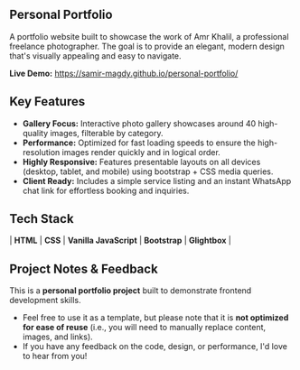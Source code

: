 ## Personal Portfolio

A portfolio website built to showcase the work of Amr Khalil, a professional freelance photographer. The goal is to provide an elegant, modern design that's visually appealing and easy to navigate.

**Live Demo:** https://samir-magdy.github.io/personal-portfolio/

## Key Features

- **Gallery Focus:** Interactive photo gallery showcases around 40 high-quality images, filterable by category.
- **Performance:** Optimized for fast loading speeds to ensure the high-resolution images render quickly and in logical order.
- **Highly Responsive:** Features presentable layouts on all devices (desktop, tablet, and mobile) using bootstrap + CSS media queries.
- **Client Ready:** Includes a simple service listing and an instant WhatsApp chat link for effortless booking and inquiries.

## Tech Stack

| **HTML** | **CSS** | **Vanilla JavaScript** | **Bootstrap** | **Glightbox** |

## Project Notes & Feedback

This is a **personal portfolio project** built to demonstrate frontend development skills.

- Feel free to use it as a template, but please note that it is **not optimized for ease of reuse** (i.e., you will need to manually replace content, images, and links).
- If you have any feedback on the code, design, or performance, I'd love to hear from you!


